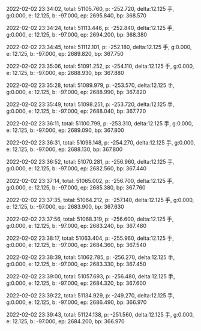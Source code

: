 2022-02-02 23:34:02, total: 51105.760, p: -252.720, delta:12.125 手, g:0.000, e: 12.125, b: -97.000, ep: 2695.840, bp: 368.570

2022-02-02 23:34:24, total: 51113.446, p: -252.840, delta:12.125 手, g:0.000, e: 12.125, b: -97.000, ep: 2694.200, bp: 368.380

2022-02-02 23:34:45, total: 51112.101, p: -252.180, delta:12.125 手, g:0.000, e: 12.125, b: -97.000, ep: 2689.820, bp: 367.750

2022-02-02 23:35:06, total: 51091.252, p: -254.110, delta:12.125 手, g:0.000, e: 12.125, b: -97.000, ep: 2688.930, bp: 367.880

2022-02-02 23:35:28, total: 51089.979, p: -253.570, delta:12.125 手, g:0.000, e: 12.125, b: -97.000, ep: 2688.990, bp: 367.820

2022-02-02 23:35:49, total: 51098.251, p: -253.720, delta:12.125 手, g:0.000, e: 12.125, b: -97.000, ep: 2688.040, bp: 367.720

2022-02-02 23:36:11, total: 51100.799, p: -253.310, delta:12.125 手, g:0.000, e: 12.125, b: -97.000, ep: 2689.090, bp: 367.800

2022-02-02 23:36:31, total: 51098.148, p: -254.270, delta:12.125 手, g:0.000, e: 12.125, b: -97.000, ep: 2688.130, bp: 367.800

2022-02-02 23:36:52, total: 51070.281, p: -256.960, delta:12.125 手, g:0.000, e: 12.125, b: -97.000, ep: 2682.560, bp: 367.440

2022-02-02 23:37:14, total: 51065.002, p: -256.700, delta:12.125 手, g:0.000, e: 12.125, b: -97.000, ep: 2685.380, bp: 367.760

2022-02-02 23:37:35, total: 51064.212, p: -257.140, delta:12.125 手, g:0.000, e: 12.125, b: -97.000, ep: 2683.900, bp: 367.630

2022-02-02 23:37:56, total: 51068.319, p: -256.600, delta:12.125 手, g:0.000, e: 12.125, b: -97.000, ep: 2683.240, bp: 367.480

2022-02-02 23:38:17, total: 51063.404, p: -255.960, delta:12.125 手, g:0.000, e: 12.125, b: -97.000, ep: 2684.360, bp: 367.540

2022-02-02 23:38:39, total: 51062.785, p: -256.270, delta:12.125 手, g:0.000, e: 12.125, b: -97.000, ep: 2683.330, bp: 367.450

2022-02-02 23:39:00, total: 51057.693, p: -256.480, delta:12.125 手, g:0.000, e: 12.125, b: -97.000, ep: 2684.320, bp: 367.600

2022-02-02 23:39:22, total: 51134.929, p: -249.270, delta:12.125 手, g:0.000, e: 12.125, b: -97.000, ep: 2686.490, bp: 366.970

2022-02-02 23:39:43, total: 51124.138, p: -251.560, delta:12.125 手, g:0.000, e: 12.125, b: -97.000, ep: 2684.200, bp: 366.970
